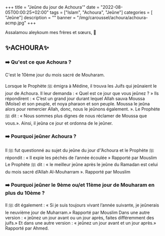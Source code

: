 +++
title = "Jeûne du jour de Achoura'"
date = "2022-08-05T00:00:25+02:00"
tags = ["Islam", "Achoura", "Jeûne"]
categories = [ "Jeûne"]
description = ""
banner = "/img/caroussel/achoura/achoura-acmp.jpg"
+++

Assalamou aleykoum mes frères et sœurs, 📢


## ✨ACHOURA✨

### ➡️ Qu'est ce que Achoura ?

C'est le 10ème jour du mois sacré de Mouharam.

Lorsque le Prophète ﷺ émigra à Médine, il trouva les Juifs qui jeûnaient le jour
de Achoura. Il leur demanda : « Quel est ce jour que vous jeûnez ? » Ils
répondirent : « C’est un grand jour durant lequel Allah sauva Moussa (Moïse) et
son peuple, et noya pharaon et son peuple. Moussa le jeûna alors pour remercier
Allah, donc, nous le jeûnons également. ». Le Prophète ﷺ dit : « Nous sommes
plus dignes de nous réclamer de Moussa que vous.». Ainsi, il jeûna ce jour et
ordonna de le jeûner.

### ➡️ Pourquoi jeûner Achoura ?

Il ﷺ fut questionné au sujet du jeûne du jour d’’Achoura et le Prophète ﷺ
répondit : « Il expie les péchés de l’année écoulée » Rapporté par Mouslim Le
Prophète ﷺ dit : « le meilleur jeûne après le jeûne du Ramadan est celui du mois
sacré d’Allah Al-Mouharram ». Rapporté par Mouslim

### ➡️ Pourquoi jeûner le 9ème ou/et 11ème jour de Mouharam en plus du 10ème ?

Il ﷺ dit également : « Si je suis toujours vivant l’année suivante, je jeûnerais
le neuvième jour de Muharram.» Rapporté par Mouslim
Dans une autre version : « jeûnez un jour avant ou un jour après, faites
différemment des juifs.»
Et dans une autre version : « jeûnez un jour avant et un jour après.» Rapporté
par Ahmed.
